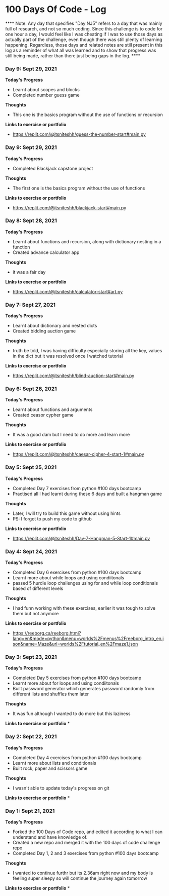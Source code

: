 # 100 Days Of Code - Log
**** Note: Any day that specifies "Day NJ5" refers to a day that was mainly full of research, and not so much coding. Since this challenge is to code for one hour a day, I would feel like I was cheating if I was to use those days as actually part of the challenge, even though there was still plenty of learning happening. Regardless, those days and related notes are still present in this log as a reminder of what all was learned and to show that progress was still being made, rather than there just being gaps in the log. ****


### Day 9: Sept 29, 2021

**Today's Progress**
* Learnt about scopes and blocks
* Completed number guess game

**Thoughts**
* This one is the basics program without the use of functions or recursion

**Links to exercise or portfolio**
*  https://replit.com/@itsniteshh/guess-the-number-start#main.py



### Day 9: Sept 29, 2021

**Today's Progress**
* Completed Blackjack capstone project 

**Thoughts**
* The first one is the basics program without the use of functions

**Links to exercise or portfolio**
*  https://replit.com/@itsniteshh/blackjack-start#main.py



### Day 8: Sept 28, 2021

**Today's Progress**
* Learnt about functions and recursion, along with dictionary nesting in a function 
* Created advance calculator app

**Thoughts**
* it was a fair day

**Links to exercise or portfolio**
*  https://replit.com/@itsniteshh/calculator-start#art.py



### Day 7: Sept 27, 2021

**Today's Progress**
* Learnt about dictionary and nested dicts
* Created bidding auction game

**Thoughts**
* truth be told, I was having difficulty especially storing all the key, values in the dict but it was resolved once I watched tutorial

**Links to exercise or portfolio**
*  https://replit.com/@itsniteshh/blind-auction-start#main.py



### Day 6: Sept 26, 2021

**Today's Progress**
* Learnt about functions and arguments
* Created ceasor cypher game 

**Thoughts**
* It was a good dam but I need to do more and learn more

**Links to exercise or portfolio**
*  https://replit.com/@itsniteshh/caesar-cipher-4-start-1#main.py



### Day 5: Sept 25, 2021

**Today's Progress**
* Completed Day 7 exercises from python #100 days bootcamp
* Practised all I had learnt during these 6 days and built a hangman game


**Thoughts**
* Later, I will try to build this game without using hints
* PS: I forgot to push my code to github

**Links to exercise or portfolio**
*  https://replit.com/@itsniteshh/Day-7-Hangman-5-Start-1#main.py



### Day 4: Sept 24, 2021

**Today's Progress**
* Completed Day 6 exercises from python #100 days bootcamp
* Learnt more about while loops and using condiitonals
* passed 5 hurdle loop challenges using for and while loop conditionals based of different levels

**Thoughts**
* I had funn working with these exercises, earlier it was tough to solve them but not anymore

**Links to exercise or portfolio**
*  https://reeborg.ca/reeborg.html?lang=en&mode=python&menu=worlds%2Fmenus%2Freeborg_intro_en.json&name=Maze&url=worlds%2Ftutorial_en%2Fmaze1.json



### Day 3: Sept 23, 2021

**Today's Progress**
* Completed Day 5 exercises from python #100 days bootcamp
* Learnt more about for loops and using condiitonals
* Built password generator which generates password randomly from different lists and shuffles them later

**Thoughts**
* It was fun although I wanted to do more but this laziness

**Links to exercise or portfolio**
*  




### Day 2: Sept 22, 2021

**Today's Progress**
* Completed Day 4 exercises from python #100 days bootcamp
* Learnt more about lists and conditionals
* Built rock, paper and scissors game 

**Thoughts**
* I wasn't able to update today's progress on git

**Links to exercise or portfolio**
*  



### Day 1: Sept 21, 2021

**Today's Progress**
* Forked the 100 Days of Code repo, and edited it according to what I can understand and have knowledge of.
* Created a new repo and merged it with the 100 days of code challenge repo
* Completed Day 1, 2 and 3 exercises from python #100 days bootcamp

**Thoughts**
* I wanted to continue furthr but its 2.36am right now and my body is feeling super sleepy so will continue the journey again tomorrow

**Links to exercise or portfolio**
*  